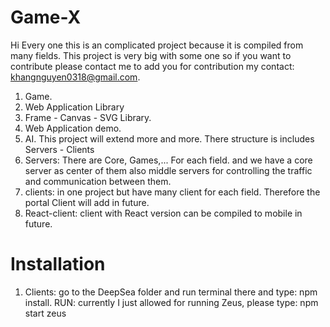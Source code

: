 # Game-X
Hi Every one this is an complicated project because it is compiled from many fields. This project is very big with some one so if you want to contribute please contact me to add you for contribution my contact: khangnguyen0318@gmail.com.
 1. Game.
 2. Web Application Library
 3. Frame - Canvas - SVG Library.
 4. Web Application demo.
 5. AI.
This project will extend more and more. There structure is includes Servers - Clients
 1. Servers: There are Core, Games,... For each field. and we have a core server as center of them also middle servers for controlling the traffic and communication between them.
 2. clients: in one project but have many client for each field. Therefore the portal Client will add in future.
 3. React-client: client with React version can be compiled to mobile in future.
 
# Installation

1. Clients: go to the DeepSea folder and run terminal there and type: npm install.
    RUN: currently I just allowed for running Zeus, please type: npm start zeus


